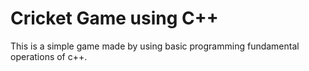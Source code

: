 # Cricket Game using C++
 This is a simple game made by using basic  programming fundamental operations of c++.
